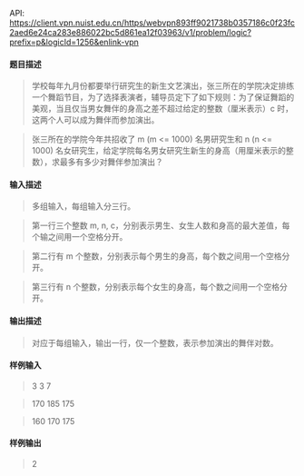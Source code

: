 API: https://client.vpn.nuist.edu.cn/https/webvpn893ff9021738b0357186c0f23fc2aed6e24ca283e886022bc5d861ea12f03963/v1/problem/logic?prefix=p&logicId=1256&enlink-vpn

#### 题目描述
> 学校每年九月份都要举行研究生的新生文艺演出，张三所在的学院决定排练一个舞蹈节目，为了选择表演者，辅导员定下了如下规则：为了保证舞蹈的美观，当且仅当男女舞伴的身高之差不超过给定的整数（厘米表示）c 时，这两个人可以成为舞伴而参加演出。

> 张三所在的学院今年共招收了 m (m <= 1000) 名男研究生和 n (n <= 1000) 名女研究生，给定学院每名男女研究生新生的身高（用厘米表示的整数），求最多有多少对舞伴参加演出？

#### 输入描述
> 多组输入，每组输入分三行。

> 第一行三个整数 m, n, c，分别表示男生、女生人数和身高的最大差值，每个输之间用一个空格分开。

> 第二行有 m 个整数，分别表示每个男生的身高，每个数之间用一个空格分开。

> 第三行有 n 个整数，分别表示每个女生的身高，每个数之间用一个空格分开。

#### 输出描述
> 对应于每组输入，输出一行，仅一个整数，表示参加演出的舞伴对数。

#### 样例输入
> 3 3 7

> 170 185 175

> 160 170 175

#### 样例输出
> 2